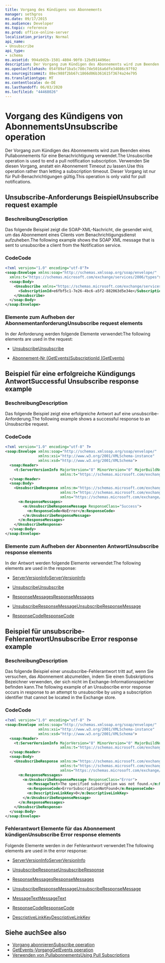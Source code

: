 ```yaml
---
title: Vorgang des Kündigens von Abonnements
manager: sethgros
ms.date: 09/17/2015
ms.audience: Developer
ms.topic: reference
ms.prod: office-online-server
localization_priority: Normal
api_name:
- Unsubscribe
api_type:
- schema
ms.assetid: 994a9d2b-1501-4804-90f0-12bd914496ec
description: Der Vorgang zum Kündigen des Abonnements wird zum Beenden eines Pullabonnements für eine Benachrichtigung verwendet. Verwenden Sie diesen Vorgang, anstatt ein Abonnement Timeout zu lassen. Dieser Vorgang ist nur für Pull-Benachrichtigungen gültig.
ms.openlocfilehash: 054f89af1ba5c780c7de5016a6dfe34086c97f02
ms.sourcegitcommit: 88ec988f2bb67c1866d06b361615f3674a24e795
ms.translationtype: MT
ms.contentlocale: de-DE
ms.lasthandoff: 06/03/2020
ms.locfileid: "44468026"
---
```

# <a name="unsubscribe-operation"></a><span data-ttu-id="d7534-105">Vorgang des Kündigens von Abonnements</span><span class="sxs-lookup"><span data-stu-id="d7534-105">Unsubscribe operation</span></span>

<span data-ttu-id="d7534-106">Der Vorgang zum Kündigen des Abonnements wird zum Beenden eines Pullabonnements für eine Benachrichtigung verwendet.</span><span class="sxs-lookup"><span data-stu-id="d7534-106">The Unsubscribe operation is used to end a pull notification subscription.</span></span> <span data-ttu-id="d7534-107">Verwenden Sie diesen Vorgang, anstatt ein Abonnement Timeout zu lassen.</span><span class="sxs-lookup"><span data-stu-id="d7534-107">Use this operation rather than letting a subscription timeout.</span></span> <span data-ttu-id="d7534-108">Dieser Vorgang ist nur für Pull-Benachrichtigungen gültig.</span><span class="sxs-lookup"><span data-stu-id="d7534-108">This operation is only valid for pull notifications.</span></span>
  
## <a name="unsubscribe-request-example"></a><span data-ttu-id="d7534-109">Unsubscribe-Anforderungs Beispiel</span><span class="sxs-lookup"><span data-stu-id="d7534-109">Unsubscribe request example</span></span>

### <a name="description"></a><span data-ttu-id="d7534-110">Beschreibung</span><span class="sxs-lookup"><span data-stu-id="d7534-110">Description</span></span>

<span data-ttu-id="d7534-111">Das folgende Beispiel zeigt die SOAP-XML-Nachricht, die gesendet wird, um das Abonnement eines Clients vom Benachrichtigungsdienst aufzuheben.</span><span class="sxs-lookup"><span data-stu-id="d7534-111">The following example shows the SOAP XML message that is sent to unsubscribe a client from the Notification service.</span></span>
  
### <a name="code"></a><span data-ttu-id="d7534-112">Code</span><span class="sxs-lookup"><span data-stu-id="d7534-112">Code</span></span>

```XML
<?xml version="1.0" encoding="utf-8"?>
<soap:Envelope xmlns:soap="http://schemas.xmlsoap.org/soap/envelope/"
  xmlns:t="https://schemas.microsoft.com/exchange/services/2006/types">
  <soap:Body>
    <Unsubscribe xmlns="https://schemas.microsoft.com/exchange/services/2006/messages">
      <SubscriptionId>e6fbf5c1-7e26-4bc6-a5f2-882063d5e34e</SubscriptionId>  
    </Unsubscribe>
  </soap:Body>
</soap:Envelope>
```

### <a name="unsubscribe-request-elements"></a><span data-ttu-id="d7534-113">Elemente zum Aufheben der Abonnementanforderung</span><span class="sxs-lookup"><span data-stu-id="d7534-113">Unsubscribe request elements</span></span>

<span data-ttu-id="d7534-114">In der Anforderung werden folgende Elemente verwendet:</span><span class="sxs-lookup"><span data-stu-id="d7534-114">The following elements are used in the request:</span></span>
  
- [<span data-ttu-id="d7534-115">Unsubscribe</span><span class="sxs-lookup"><span data-stu-id="d7534-115">Unsubscribe</span></span>](unsubscribe.md)
    
- [<span data-ttu-id="d7534-116">Abonnement-Nr (GetEvents)</span><span class="sxs-lookup"><span data-stu-id="d7534-116">SubscriptionId (GetEvents)</span></span>](subscriptionid-getevents.md)
    
## <a name="successful-unsubscribe-response-example"></a><span data-ttu-id="d7534-117">Beispiel für eine erfolgreiche Kündigungs Antwort</span><span class="sxs-lookup"><span data-stu-id="d7534-117">Successful Unsubscribe response example</span></span>

### <a name="description"></a><span data-ttu-id="d7534-118">Beschreibung</span><span class="sxs-lookup"><span data-stu-id="d7534-118">Description</span></span>

<span data-ttu-id="d7534-119">Das folgende Beispiel zeigt eine erfolgreiche Antwort auf eine unsubscribe-Anforderung.</span><span class="sxs-lookup"><span data-stu-id="d7534-119">The following example shows a successful response to an Unsubscribe request.</span></span>
  
### <a name="code"></a><span data-ttu-id="d7534-120">Code</span><span class="sxs-lookup"><span data-stu-id="d7534-120">Code</span></span>

```xml
<?xml version="1.0" encoding="utf-8" ?>
<soap:Envelope xmlns:soap="http://schemas.xmlsoap.org/soap/envelope/" 
               xmlns:xsi="http://www.w3.org/2001/XMLSchema-instance" 
               xmlns:xsd="http://www.w3.org/2001/XMLSchema">
  <soap:Header>
    <t:ServerVersionInfo MajorVersion="8" MinorVersion="0" MajorBuildNumber="628" MinorBuildNumber="0" 
                         xmlns:t="https://schemas.microsoft.com/exchange/services/2006/types" />
  </soap:Header>
  <soap:Body>
    <UnsubscribeResponse xmlns:m="https://schemas.microsoft.com/exchange/services/2006/messages" 
                         xmlns:t="https://schemas.microsoft.com/exchange/services/2006/types" 
                         xmlns="https://schemas.microsoft.com/exchange/services/2006/messages">
      <m:ResponseMessages>
        <m:UnsubscribeResponseMessage ResponseClass="Success">
          <m:ResponseCode>NoError</m:ResponseCode>
        </m:UnsubscribeResponseMessage>
      </m:ResponseMessages>
    </UnsubscribeResponse>
  </soap:Body>
</soap:Envelope>
```

### <a name="unsubscribe-response-elements"></a><span data-ttu-id="d7534-121">Elemente zum Aufheben der Abonnenten Antwort</span><span class="sxs-lookup"><span data-stu-id="d7534-121">Unsubscribe response elements</span></span>

<span data-ttu-id="d7534-122">In der Antwort werden folgende Elemente verwendet:</span><span class="sxs-lookup"><span data-stu-id="d7534-122">The following elements are used in the response:</span></span>
  
- [<span data-ttu-id="d7534-123">ServerVersionInfo</span><span class="sxs-lookup"><span data-stu-id="d7534-123">ServerVersionInfo</span></span>](serverversioninfo.md)
    
- [<span data-ttu-id="d7534-124">Unsubscribe</span><span class="sxs-lookup"><span data-stu-id="d7534-124">Unsubscribe</span></span>](unsubscribe.md)
    
- [<span data-ttu-id="d7534-125">ResponseMessages</span><span class="sxs-lookup"><span data-stu-id="d7534-125">ResponseMessages</span></span>](responsemessages.md)
    
- [<span data-ttu-id="d7534-126">UnsubscribeResponseMessage</span><span class="sxs-lookup"><span data-stu-id="d7534-126">UnsubscribeResponseMessage</span></span>](unsubscriberesponsemessage.md)
    
- [<span data-ttu-id="d7534-127">ResponseCode</span><span class="sxs-lookup"><span data-stu-id="d7534-127">ResponseCode</span></span>](responsecode.md)
    
## <a name="unsubscribe-error-response-example"></a><span data-ttu-id="d7534-128">Beispiel für unsubscribe-Fehlerantwort</span><span class="sxs-lookup"><span data-stu-id="d7534-128">Unsubscribe Error response example</span></span>

### <a name="description"></a><span data-ttu-id="d7534-129">Beschreibung</span><span class="sxs-lookup"><span data-stu-id="d7534-129">Description</span></span>

<span data-ttu-id="d7534-130">Das folgende Beispiel einer unsubscribe-Fehlerantwort tritt auf, wenn Sie versuchen, das Abonnement abzumelden, indem Sie einen Subskriptions Bezeichner verwenden, der sich nicht im Exchange-Informationsspeicher befinden kann.</span><span class="sxs-lookup"><span data-stu-id="d7534-130">The following example of an Unsubscribe error response occurs in response to an attempt to unsubscribe by using a subscription identifier that cannot be located in the Exchange store.</span></span>
  
### <a name="code"></a><span data-ttu-id="d7534-131">Code</span><span class="sxs-lookup"><span data-stu-id="d7534-131">Code</span></span>

```XML
<?xml version="1.0" encoding="utf-8" ?>
<soap:Envelope xmlns:soap="http://schemas.xmlsoap.org/soap/envelope/" 
               xmlns:xsi="http://www.w3.org/2001/XMLSchema-instance" 
               xmlns:xsd="http://www.w3.org/2001/XMLSchema">
  <soap:Header>
    <t:ServerVersionInfo MajorVersion="8" MinorVersion="0" MajorBuildNumber="628" MinorBuildNumber="0" 
                         xmlns:t="https://schemas.microsoft.com/exchange/services/2006/types" />
  </soap:Header>
  <soap:Body>
    <UnsubscribeResponse xmlns:m="https://schemas.microsoft.com/exchange/services/2006/messages" 
                         xmlns:t="https://schemas.microsoft.com/exchange/services/2006/types" 
                         xmlns="https://schemas.microsoft.com/exchange/services/2006/messages">
      <m:ResponseMessages>
        <m:UnsubscribeResponseMessage ResponseClass="Error">
          <m:MessageText>The specified subscription was not found.</m:MessageText>
          <m:ResponseCode>ErrorSubscriptionNotFound</m:ResponseCode>
          <m:DescriptiveLinkKey>0</m:DescriptiveLinkKey>
        </m:UnsubscribeResponseMessage>
      </m:ResponseMessages>
    </UnsubscribeResponse>
  </soap:Body>
</soap:Envelope>
```

### <a name="unsubscribe-error-response-elements"></a><span data-ttu-id="d7534-132">Fehlerantwort Elemente für das Abonnement kündigen</span><span class="sxs-lookup"><span data-stu-id="d7534-132">Unsubscribe Error response elements</span></span>

<span data-ttu-id="d7534-133">Folgende Elemente werden in der Fehlerantwort verwendet:</span><span class="sxs-lookup"><span data-stu-id="d7534-133">The following elements are used in the error response:</span></span>
  
- [<span data-ttu-id="d7534-134">ServerVersionInfo</span><span class="sxs-lookup"><span data-stu-id="d7534-134">ServerVersionInfo</span></span>](serverversioninfo.md)
    
- [<span data-ttu-id="d7534-135">UnsubscribeResponse</span><span class="sxs-lookup"><span data-stu-id="d7534-135">UnsubscribeResponse</span></span>](unsubscriberesponse.md)
    
- [<span data-ttu-id="d7534-136">ResponseMessages</span><span class="sxs-lookup"><span data-stu-id="d7534-136">ResponseMessages</span></span>](responsemessages.md)
    
- [<span data-ttu-id="d7534-137">UnsubscribeResponseMessage</span><span class="sxs-lookup"><span data-stu-id="d7534-137">UnsubscribeResponseMessage</span></span>](unsubscriberesponsemessage.md)
    
- [<span data-ttu-id="d7534-138">MessageText</span><span class="sxs-lookup"><span data-stu-id="d7534-138">MessageText</span></span>](messagetext.md)
    
- [<span data-ttu-id="d7534-139">ResponseCode</span><span class="sxs-lookup"><span data-stu-id="d7534-139">ResponseCode</span></span>](responsecode.md)
    
- [<span data-ttu-id="d7534-140">DescriptiveLinkKey</span><span class="sxs-lookup"><span data-stu-id="d7534-140">DescriptiveLinkKey</span></span>](descriptivelinkkey.md)
    
## <a name="see-also"></a><span data-ttu-id="d7534-141">Siehe auch</span><span class="sxs-lookup"><span data-stu-id="d7534-141">See also</span></span>

- [<span data-ttu-id="d7534-142">Vorgang abonnieren</span><span class="sxs-lookup"><span data-stu-id="d7534-142">Subscribe operation</span></span>](subscribe-operation.md)
- [<span data-ttu-id="d7534-143">GetEvents-Vorgang</span><span class="sxs-lookup"><span data-stu-id="d7534-143">GetEvents operation</span></span>](getevents-operation.md)
- [<span data-ttu-id="d7534-144">Verwenden von Pullabonnements</span><span class="sxs-lookup"><span data-stu-id="d7534-144">Using Pull Subscriptions</span></span>](https://msdn.microsoft.com/library/f956bc0e-2b25-4613-966b-54c65456897c%28Office.15%29.aspx)


